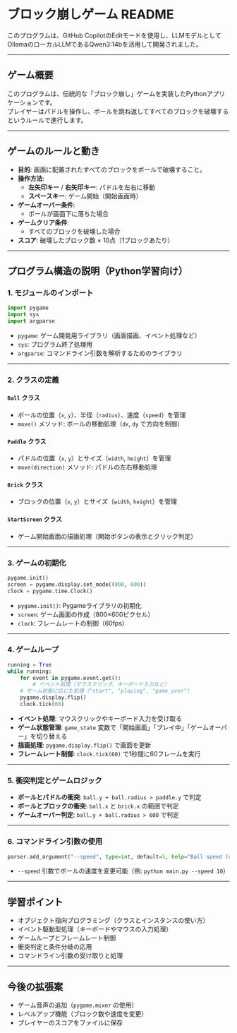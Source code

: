 # ブロック崩しゲーム README

このプログラムは、GitHub CopilotのEditモードを使用し、LLMモデルとしてOllamaのローカルLLMであるQwen3:14bを活用して開発されました。

---

## ゲーム概要
このプログラムは、伝統的な「ブロック崩し」ゲームを実装したPythonアプリケーションです。  
プレイヤーはパドルを操作し、ボールを跳ね返してすべてのブロックを破壊するというルールで進行します。

---

## ゲームのルールと動き
- **目的**: 画面に配置されたすべてのブロックをボールで破壊すること。
- **操作方法**:  
  - **左矢印キー** / **右矢印キー**: パドルを左右に移動  
  - **スペースキー**: ゲーム開始（開始画面時）  
- **ゲームオーバー条件**:  
  - ボールが画面下に落ちた場合  
- **ゲームクリア条件**:  
  - すべてのブロックを破壊した場合  
- **スコア**: 破壊したブロック数 × 10点（1ブロックあたり）

---

## プログラム構造の説明（Python学習向け）

### 1. **モジュールのインポート**
```python
import pygame
import sys
import argparse
```
- `pygame`: ゲーム開発用ライブラリ（画面描画、イベント処理など）  
- `sys`: プログラム終了処理用  
- `argparse`: コマンドライン引数を解析するためのライブラリ  

---

### 2. **クラスの定義**
#### `Ball` クラス
- ボールの位置（`x`, `y`）、半径（`radius`）、速度（`speed`）を管理  
- `move()` メソッド: ボールの移動処理（`dx`, `dy` で方向を制御）  

#### `Paddle` クラス
- パドルの位置（`x`, `y`）とサイズ（`width`, `height`）を管理  
- `move(direction)` メソッド: パドルの左右移動処理  

#### `Brick` クラス
- ブロックの位置（`x`, `y`）とサイズ（`width`, `height`）を管理  

#### `StartScreen` クラス
- ゲーム開始画面の描画処理（開始ボタンの表示とクリック判定）  

---

### 3. **ゲームの初期化**
```python
pygame.init()
screen = pygame.display.set_mode((800, 600))
clock = pygame.time.Clock()
```
- `pygame.init()`: Pygameライブラリの初期化  
- `screen`: ゲーム画面の作成（800×600ピクセル）  
- `clock`: フレームレートの制御（60fps）  

---

### 4. **ゲームループ**
```python
running = True
while running:
    for event in pygame.event.get():
        # イベント処理（マウスクリック、キーボード入力など）
    # ゲーム状態に応じた処理（"start", "playing", "game_over"）
    pygame.display.flip()
    clock.tick(60)
```
- **イベント処理**: マウスクリックやキーボード入力を受け取る  
- **ゲーム状態管理**: `game_state` 変数で「開始画面」「プレイ中」「ゲームオーバー」を切り替える  
- **描画処理**: `pygame.display.flip()` で画面を更新  
- **フレームレート制御**: `clock.tick(60)` で1秒間に60フレームを実行  

---

### 5. **衝突判定とゲームロジック**
- **ボールとパドルの衝突**: `ball.y + ball.radius > paddle.y` で判定  
- **ボールとブロックの衝突**: `ball.x` と `brick.x` の範囲で判定  
- **ゲームオーバー判定**: `ball.y + ball.radius > 600` で判定  

---

### 6. **コマンドライン引数の使用**
```python
parser.add_argument("--speed", type=int, default=5, help="Ball speed (default: 5)")
```
- `--speed` 引数でボールの速度を変更可能（例: `python main.py --speed 10`）  

---

## 学習ポイント
- オブジェクト指向プログラミング（クラスとインスタンスの使い方）  
- イベント駆動型処理（キーボードやマウスの入力処理）  
- ゲームループとフレームレート制御  
- 衝突判定と条件分岐の応用  
- コマンドライン引数の受け取りと処理  

---

## 今後の拡張案
- ゲーム音声の追加（`pygame.mixer` の使用）  
- レベルアップ機能（ブロック数や速度を変更）  
- プレイヤーのスコアをファイルに保存